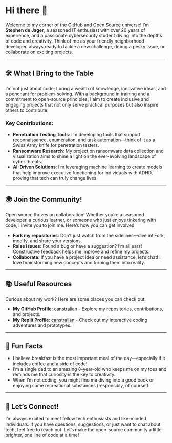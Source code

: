 # Hi there 👋

Welcome to my corner of the GitHub and Open Source universe! I’m **Stephen de Jager**, a seasoned IT enthusiast with over 20 years of experience, and a passionate cybersecurity student diving into the depths of code and creativity. Think of me as your friendly neighborhood developer, always ready to tackle a new challenge, debug a pesky issue, or collaborate on exciting projects.

---

## 🛠️ What I Bring to the Table

I’m not just about code; I bring a wealth of knowledge, innovative ideas, and a penchant for problem-solving. With a background in training and a commitment to open-source principles, I aim to create inclusive and engaging projects that not only serve practical purposes but also inspire others to contribute.

### Key Contributions:

- **Penetration Testing Tools**: I’m developing tools that support reconnaissance, enumeration, and task automation—think of it as a Swiss Army knife for penetration testers.
- **Ransomware Research**: My project on ransomware data collection and visualization aims to shine a light on the ever-evolving landscape of cyber threats.
- **AI-Driven Solutions**: I’m leveraging machine learning to create models that help improve executive functioning for individuals with ADHD, proving that tech can truly change lives.

---

## 🌍 Join the Community!

Open source thrives on collaboration! Whether you’re a seasoned developer, a curious learner, or someone who just enjoys tinkering with code, I invite you to join me. Here’s how you can get involved:

- **Fork my repositories**: Don’t just watch from the sidelines—dive in! Fork, modify, and share your versions.
- **Raise issues**: Found a bug or have a suggestion? I’m all ears! Constructive feedback helps me improve and refine my projects.
- **Collaborate**: If you have a project idea or need assistance, let’s chat! I love brainstorming new concepts and turning them into reality.

---

## 📚 Useful Resources

Curious about my work? Here are some places you can check out:

- **My GitHub Profile**: [canstralian](https://github.com/canstralian) - Explore my repositories, contributions, and projects.
- **My Replit Profile**: [canstralian](https://replit.com/@canstralian) - Check out my interactive coding adventures and prototypes.

---

## 🍳 Fun Facts

- I believe breakfast is the most important meal of the day—especially if it includes coffee and a side of code!
- I’m a single dad to an amazing 8-year-old who keeps me on my toes and reminds me that curiosity is the key to creativity.
- When I’m not coding, you might find me diving into a good book or enjoying some recreational substances (responsibly, of course!).

---

## 🤔 Let’s Connect!

I’m always excited to meet fellow tech enthusiasts and like-minded individuals. If you have questions, suggestions, or just want to chat about tech, feel free to reach out. Let’s make the open-source community a little brighter, one line of code at a time!
